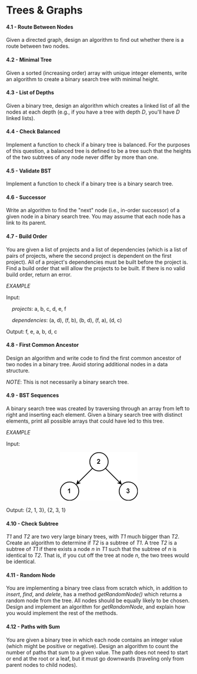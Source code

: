 # Trees & Graphs

#### 4.1 - Route Between Nodes

Given a directed graph, design an algorithm to find out whether there is a route between two nodes.

#### 4.2 - Minimal Tree

Given a sorted (increasing order) array with unique integer elements, write an algorithm to create a binary search tree with minimal height.

#### 4.3 - List of Depths

Given a binary tree, design an algorithm which creates a linked list of all the nodes at each depth (e.g., if you have a tree with depth _D_, you'll have _D_ linked lists).

#### 4.4 - Check Balanced

Implement a function to check if a binary tree is balanced. For the purposes of this question, a balanced tree is defined to be a tree such that the heights of the two subtrees of any node never differ by more than one.

#### 4.5 - Validate BST

Implement a function to check if a binary tree is a binary search tree.

#### 4.6 - Successor

Write an algorithm to find the "next" node (i.e., in-order successor) of a given node in a binary search tree. You may assume that each node has a link to its parent.

#### 4.7 - Build Order

You are given a list of projects and a list of dependencies (which is a list of pairs of projects, where the second project is dependent on the first project). All of a project's dependencies must be built before the project is. Find a build order that will allow the projects to be built. If there is no valid build order, return an error.

_EXAMPLE_

Input:

&nbsp;&nbsp;&nbsp;&nbsp;_projects_: a, b, c, d, e, f

&nbsp;&nbsp;&nbsp;&nbsp;_dependencies_: (a, d), (f, b), (b, d), (f, a), (d, c)

Output: f, e, a, b, d, c

#### 4.8 - First Common Ancestor

Design an algorithm and write code to find the first common ancestor of two nodes in a binary tree. Avoid storing additional nodes in a data structure.

_NOTE_: This is not necessarily a binary search tree.

#### 4.9 - BST Sequences

A binary search tree was created by traversing through an array from left to right and inserting each element. Given a binary search tree with distinct elements, print all possible arrays that could have led to this tree.

_EXAMPLE_

Input:

<p align="center"><img src="figure-4-9.png" alt="Figure 4-9"></p>

Output: {2, 1, 3}, {2, 3, 1}

#### 4.10 - Check Subtree

_T1_ and _T2_ are two very large binary trees, with _T1_ much bigger than _T2_. Create an algorithm to determine if _T2_ is a subtree of _T1_. A tree _T2_ is a subtree of _T1_ if there exists a node _n_ in _T1_ such that the subtree of _n_ is identical to _T2_. That is, if you cut off the tree at node _n_, the two trees would be identical.

#### 4.11 - Random Node

You are implementing a binary tree class from scratch which, in addition to _insert_, _find_, and _delete_, has a method _getRandomNode()_ which returns a random node from the tree. All nodes should be equally likely to be chosen. Design and implement an algorithm for _getRandomNode_, and explain how you would implement the rest of the methods.

#### 4.12 - Paths with Sum

You are given a binary tree in which each node contains an integer value (which might be positive or negative). Design an algorithm to count the number of paths that sum to a given value. The path does not need to start or end at the root or a leaf, but it must go downwards (traveling only from parent nodes to child nodes).